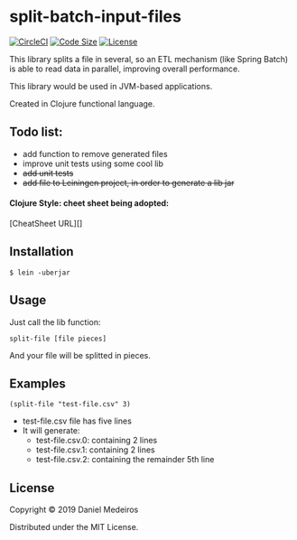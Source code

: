 # split-batch-input-files

[![CircleCI](https://img.shields.io/circleci/build/github/medeiros/split-batch-input-files/master)](https://circleci.com/gh/medeiros/split-batch-input-files) 
[![Code Size](https://img.shields.io/github/languages/code-size/medeiros/split-batch-input-files)](https://img.shields.io/github/languages/code-size/medeiros/split-batch-input-files)
[![License](https://img.shields.io/github/license/medeiros/split-batch-input-files)](https://img.shields.io/github/license/medeiros/split-batch-input-files)

This library splits a file in several, so an ETL mechanism (like Spring 
Batch) is able to read data in parallel, improving overall performance.

This library would be used in JVM-based applications.

Created in Clojure functional language.

## Todo list:

- add function to remove generated files
- improve unit tests using some cool lib
- ~~add unit tests~~
- ~~add file to Leiningen project, in order to generate a lib jar~~


#### Clojure Style: cheet sheet being adopted:

[CheatSheet URL][]

[CheatSheet]: https://github.com/bbatsov/clojure-style-guide

## Installation

    $ lein -uberjar

## Usage

Just call the lib function:

    split-file [file pieces]

And your file will be splitted in pieces.

## Examples

    (split-file "test-file.csv" 3)

- test-file.csv file has five lines
- It will generate:
    - test-file.csv.0: containing 2 lines
    - test-file.csv.1: containing 2 lines
    - test-file.csv.2: containing the remainder 5th line

## License

Copyright © 2019 Daniel Medeiros

Distributed under the MIT License.

